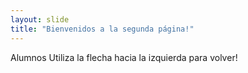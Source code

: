 ```yaml
---
layout: slide
title: "Bienvenidos a la segunda página!"
---
```

Alumnos
Utiliza la flecha hacia la izquierda para volver!
